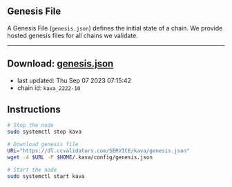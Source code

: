 ## Genesis File
A Genesis File (`genesis.json`) defines the initial state of a chain. We provide hosted genesis files for all chains we validate.

---
**Download: [genesis.json](https://dl.ccvalidators.com/SERVICE/kava/genesis.json)**
---

- last updated: Thu Sep 07 2023 07:15:42
- chain id: `kava_2222-10`

## Instructions
```sh
# Stop the node
sudo systemctl stop kava

# Download genesis file
URL="https://dl.ccvalidators.com/SERVICE/kava/genesis.json"
wget -4 $URL -P $HOME/.kava/config/genesis.json

# Start the node
sudo systemctl start kava
```
